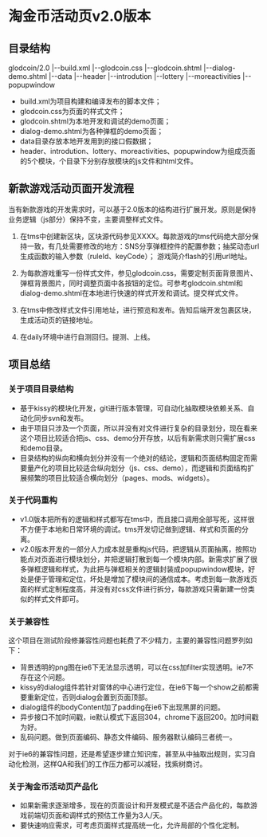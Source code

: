 # 淘金币活动页v2.0版本

## 目录结构
glodcoin/2.0
	|--build.xml
	|--glodcoin.css
	|--glodcoin.shtml
	|--dialog-demo.shtml
	|--data
	|--header
	|--introdution
	|--lottery
	|--moreactivities
	|--popupwindow

* build.xml为项目构建和编译发布的脚本文件；
* glodcoin.css为页面的样式文件；
* glodcoin.shtml为本地开发和调试的demo页面；
* dialog-demo.shtml为各种弹框的demo页面；
* data目录存放本地开发用到的接口假数据；
* header、introdution、lottery、moreactivities、popupwindow为组成页面的5个模块，个目录下分别存放模块的js文件和html文件。

## 新款游戏活动页面开发流程

当有新款游戏的开发需求时，可以基于2.0版本的结构进行扩展开发。原则是保持业务逻辑（js部分）保持不变，主要调整样式文件。

1. 在tms中创建新区块，区块源代码参见XXXX。每款游戏的tms代码绝大部分保持一致，有几处需要修改的地方：SNS分享弹框控件的配置参数；抽奖动态url生成函数的输入参数（ruleId、keyCode）； 游戏简介flash的引用url地址。

2. 为每款游戏重写一份样式文件，参见glodcoin.css，需要定制页面背景图片、弹框背景图片，同时调整页面中各按钮的定位。可参考glodcoin.shtml和dialog-demo.shtml在本地进行快速的样式开发和调试。提交样式文件。

3. 在tms中修改样式文件引用地址，进行预览和发布。告知后端开发包裹区块，生成活动页的链接地址。

4. 在daily环境中进行自测回归。提测、上线。

## 项目总结

### 关于项目目录结构
* 基于kissy的模块化开发，git进行版本管理，可自动化抽取模块依赖关系、自动化同步svn和发布。
* 由于项目只涉及一个页面，所以并没有对文件进行复杂的目录划分，现在看来这个项目比较适合把js、css、demo分开存放，以后有新需求则只需扩展css和demo目录。
* 目录结构的纵向和横向划分并没有一个绝对的结论，逻辑和页面结构固定而需要量产化的项目比较适合纵向划分（js、css、demo），而逻辑和页面结构扩展频繁的项目比较适合横向划分（pages、mods、widgets）。

### 关于代码重构
* v1.0版本把所有的逻辑和样式都写在tms中，而且接口调用全部写死，这样很不方便于本地和日常环境的调试。tms开发切记做到逻辑、样式和页面的分离。
* v2.0版本开发的一部分人力成本就是重构js代码，把逻辑从页面抽离，按照功能点对页面进行模块划分，并把逻辑打散到每一个模块内部。新需求扩展了很多弹框逻辑和样式，为此把与弹框相关的逻辑封装成popupwindow模块，好处是便于管理和定位，坏处是增加了模块间的通信成本。考虑到每一款游戏页面的样式定制程度高，并没有对css文件进行拆分，每款游戏只需新建一份类似的样式文件即可。

### 关于兼容性
这个项目在测试阶段修兼容性问题也耗费了不少精力，主要的兼容性问题罗列如下：
* 背景透明的png图在ie6下无法显示透明，可以在css加filter实现透明。ie7不存在这个问题。
* kissy的dialog组件若针对窗体的中心进行定位，在ie6下每一个show之前都需要重新定位，否则dialog会置到页面顶部。
* dialog组件的bodyContent加了padding在ie6下出现黑屏的问题。
* 异步接口不加时间戳，ie默认模式下返回304，chrome下返回200。加时间戳为好。
* 乱码问题。做到页面编码、静态文件编码、服务器默认编码三者统一。

对于ie6的兼容性问题，还是希望逐步建立知识库，甚至从中抽取出规则，实习自动化检测，这样QA和我们的工作压力都可以减轻，找紫树商讨。

### 关于淘金币活动页产品化
* 如果新需求逐渐增多，现在的页面设计和开发模式是不适合产品化的，每款游戏前端切页面和调样式的预估工作量为3人/天。
* 要快速响应需求，可考虑页面样式提高统一化，允许局部的个性化定制。
